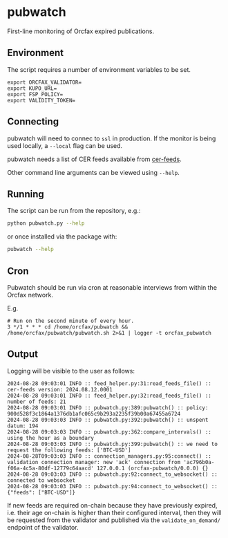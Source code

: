 # pubwatch

First-line monitoring of Orcfax expired publications.

## Environment

The script requires a number of environment variables to be set.

```env
export ORCFAX_VALIDATOR=
export KUPO_URL=
export FSP_POLICY=
export VALIDITY_TOKEN=
```

## Connecting

pubwatch will need to connec to `ssl` in production. If the monitor
is being used locally, a `--local` flag can be used.

pubwatch needs a list of CER feeds available from [cer-feeds][cer-feeds-1].

Other command line arguments can be viewed using `--help`.

## Running

The script can be run from the repository, e.g.:

```sh
python pubwatch.py --help
```

or once installed via the package with:

```sh
pubwatch --help
```

## Cron

Pubwatch should be run via cron at reasonable interviews from within the Orcfax
network.

E.g.

<!-- markdownlint-disable -->

```cron
# Run on the second minute of every hour.
3 */1 * * * cd /home/orcfax/pubwatch && /home/orcfax/pubwatch/pubwatch.sh 2>&1 | logger -t orcfax_pubwatch
```

<!-- markdownlint-enable -->

## Output

Logging will be visible to the user as follows:

<!-- markdownlint-disable -->

```log
2024-08-28 09:03:01 INFO :: feed_helper.py:31:read_feeds_file() :: cer-feeds version: 2024.08.12.0001
2024-08-28 09:03:01 INFO :: feed_helper.py:32:read_feeds_file() :: number of feeds: 21
2024-08-28 09:03:01 INFO :: pubwatch.py:389:pubwatch() :: policy: 900d528f3c1864a1376db1afc065c9b293a2235f39b00a67455a6724
2024-08-28 09:03:03 INFO :: pubwatch.py:392:pubwatch() :: unspent datum: 194
2024-08-28 09:03:03 INFO :: pubwatch.py:362:compare_intervals() :: using the hour as a boundary
2024-08-28 09:03:03 INFO :: pubwatch.py:399:pubwatch() :: we need to request the following feeds: ['BTC-USD']
2024-08-28T09:03:03 INFO :: connection_managers.py:95:connect() :: validation connection manager: new 'ack' connection from 'ac796b0a-f06a-4c5a-80df-12779c64aacd' 127.0.0.1 (orcfax-pubwatch/0.0.0) {}
2024-08-28 09:03:03 INFO :: pubwatch.py:92:connect_to_websocket() :: connected to websocket
2024-08-28 09:03:03 INFO :: pubwatch.py:94:connect_to_websocket() :: {"feeds": ["BTC-USD"]}
```

<!-- markdownlint-enable -->

If new feeds are required on-chain because they have previously expired, i.e.
their age on-chain is higher than their configured interval, then they will be
requested from the validator and published via the `validate_on_demand/`
endpoint of the validator.

[cer-feeds-1]: https://github.com/orcfax/cer-feeds
